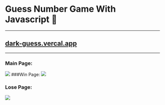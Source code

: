# Guess Number Game With Javascript 🎈

------------
## [dark-guess.vercal.app](https://dark-guess.vercel.app/ "dark-guess.vercal.app")
------------

### Main Page:
[![](https://alirezafazeli.s3.ir-thr-at1.arvanstorage.com/main.PNG)](htthttps://alirezafazeli.s3.ir-thr-at1.arvanstorage.com/main.PNGp://)
###Win Page:
[![](https://alirezafazeli.s3.ir-thr-at1.arvanstorage.com/win.PNG)](http://https://alirezafazeli.s3.ir-thr-at1.arvanstorage.com/win.PNG)
### Lose Page:
[![](https://alirezafazeli.s3.ir-thr-at1.arvanstorage.com/lose.PNG)](http://https://alirezafazeli.s3.ir-thr-at1.arvanstorage.com/lose.PNG)
